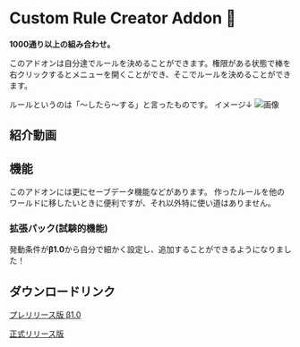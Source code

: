 # Custom Rule Creator Addon 🔨
**1000通り以上の組み合わせ。**

このアドオンは自分達でルールを決めることができます。権限がある状態で棒を右クリックするとメニューを開くことができ、そこでルールを決めることができます。

ルールというのは「～したら～する」と言ったものです。
イメージ↓
![画像](https://media.discordapp.net/attachments/1036911468416872450/1254408256311394367/image.png?ex=6679623a&is=667810ba&hm=1c63afb55e0d6013de83eb72051453c430b2344a44d362bbe9e035c0e2d3e7cd&=&format=webp&quality=lossless&width=920&height=662)
## 紹介動画

## 機能
このアドオンには更にセーブデータ機能などがあります。
作ったルールを他のワールドに移したいときに便利ですが、それ以外特に使い道はありません。
### 拡張パック(試験的機能)
発動条件が**β1.0**から自分で細かく設定し、追加することができるようになりました！
## ダウンロードリンク
[プレリリース版 β1.0](https://github.com/DaySpoon/Custom-Rule-Creator/releases/tag/%CE%B21.0)

[正式リリース版](https://github.com/DaySpoon/Custom-Rule-Creator/releases/latest)
